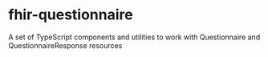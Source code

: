 # fhir-questionnaire
A set of TypeScript components and utilities to work with Questionnaire and QuestionnaireResponse resources
